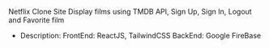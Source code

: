 Netflix Clone Site
Display films using TMDB API, Sign Up, Sign In, Logout and Favorite film
- Description:
  FrontEnd: ReactJS, TailwindCSS
  BackEnd: Google FireBase
